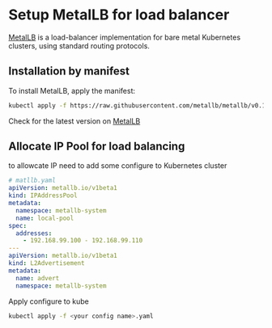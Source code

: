 # Setup MetalLB for load balancer

[MetalLB](https://metallb.io/) is a load-balancer implementation for bare metal Kubernetes clusters, using standard routing protocols.

## Installation by manifest

To install MetalLB, apply the manifest:

```sh
kubectl apply -f https://raw.githubusercontent.com/metallb/metallb/v0.15.2/config/manifests/metallb-native.yaml
```

Check for the latest version on [MetalLB](https://metallb.io/installation/)

## Allocate IP Pool for load balancing

to allowcate IP need to add some configure to Kubernetes cluster

```yaml
# matllb.yaml
apiVersion: metallb.io/v1beta1
kind: IPAddressPool
metadata:
  namespace: metallb-system
  name: local-pool
spec:
  addresses:
    - 192.168.99.100 - 192.168.99.110
---
apiVersion: metallb.io/v1beta1
kind: L2Advertisement
metadata:
  name: advert
  namespace: metallb-system
```

Apply configure to kube

```sh
kubectl apply -f <your config name>.yaml
```
